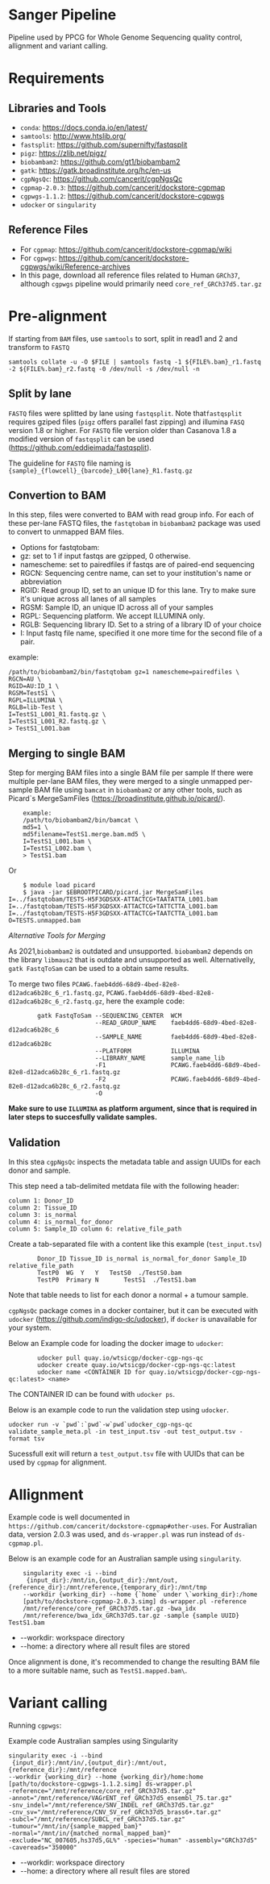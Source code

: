 # Sanger Pipeline

<!-- badges: start -->

<!-- badges: end -->

Pipeline used by PPCG for Whole Genome Sequencing quality control,
allignment and variant calling.

# Requirements

## Libraries and Tools

-   `conda`: <https://docs.conda.io/en/latest/>
-   `samtools`: <http://www.htslib.org/>
-   `fastsplit`: <https://github.com/supernifty/fastqsplit>
-   `pigz`: <https://zlib.net/pigz/>
-   `biobambam2`: <https://github.com/gt1/biobambam2>
-   `gatk`: <https://gatk.broadinstitute.org/hc/en-us>
-   `cgpNgsQc`: <https://github.com/cancerit/cgpNgsQc>
-   `cgpmap-2.0.3`: <https://github.com/cancerit/dockstore-cgpmap>
-   `cgpwgs-1.1.2`: <https://github.com/cancerit/dockstore-cgpwgs>
-   `udocker` or `singularity`

## Reference Files

-   For `cgpmap`: <https://github.com/cancerit/dockstore-cgpmap/wiki>
-   For `cgpwgs`:
    <https://github.com/cancerit/dockstore-cgpwgs/wiki/Reference-archives>
-   In this page, download all reference files related to Human
    `GRCh37`, although `cgpwgs` pipeline would primarily need
    `core_ref_GRCh37d5.tar.gz`

# Pre-alignment

If starting from `BAM` files, use `samtools` to sort, split in read1 and
2 and transform to `FASTQ`

    samtools collate -u -O $FILE | samtools fastq -1 ${FILE%.bam}_r1.fastq -2 ${FILE%.bam}_r2.fastq -0 /dev/null -s /dev/null -n

## Split by lane

`FASTQ` files were splitted by lane using `fastqsplit`. Note
that`fastqsplit` requires gziped files (`pigz` offers parallel fast
zipping) and illumina `FASQ` version 1.8 or higher. For `FASTQ` file
version older than Casanova 1.8 a modified version of `fastqsplit` can
be used (<https://github.com/eddieimada/fastqsplit>).

The guideline for `FASTQ` file naming is
`{sample}_{flowcell}_{barcode}_L00{lane}_R1.fastq.gz`

## Convertion to BAM

In this step, files were converted to BAM with read group info. For each
of these per-lane FASTQ files, the `fastqtobam` in `biobambam2` package
was used to convert to unmapped BAM files.

-   Options for fastqtobam:
-   gz: set to 1 if input fastqs are gzipped, 0 otherwise.
-   namescheme: set to pairedfiles if fastqs are of paired-end
    sequencing
-   RGCN: Sequencing centre name, can set to your institution's name or
    abbreviation
-   RGID: Read group ID, set to an unique ID for this lane. Try to make
    sure it's unique across all lanes of all samples
-   RGSM: Sample ID, an unique ID across all of your samples
-   RGPL: Sequencing platform. We accept ILLUMINA only.
-   RGLB: Sequencing library ID. Set to a string of a library ID of your
    choice
-   I: Input fastq file name, specified it one more time for the second
    file of a pair.

example:

    /path/to/biobambam2/bin/fastqtobam gz=1 namescheme=pairedfiles \
    RGCN=AU \
    RGID=AU:ID_1 \
    RGSM=TestS1 \
    RGPL=ILLUMINA \
    RGLB=lib-Test \
    I=TestS1_L001_R1.fastq.gz \
    I=TestS1_L001_R2.fastq.gz \
    > TestS1_L001.bam

## Merging to single BAM

Step for merging BAM files into a single BAM file per sample If there
were multiple per-lane BAM files, they were merged to a single unmapped
per-sample BAM file using `bamcat` in `biobambam2` or any other tools,
such as Picard\`s MergeSamFiles
(<https://broadinstitute.github.io/picard/>).
```
    example:
    /path/to/biobambam2/bin/bamcat \
    md5=1 \
    md5filename=TestS1.merge.bam.md5 \
    I=TestS1_L001.bam \
    I=TestS1_L002.bam \
    > TestS1.bam
```
Or
```
    $ module load picard
    $ java -jar $EBROOTPICARD/picard.jar MergeSamFiles I=../fastqtobam/TESTS-H5F3GDSXX-ATTACTCG+TAATATTA_L001.bam I=../fastqtobam/TESTS-H5F3GDSXX-ATTACTCG+TATTCTTA_L001.bam I=../fastqtobam/TESTS-H5F3GDSXX-ATTACTCG+TAATCTTA_L001.bam O=TESTS.unmapped.bam
```

_*Alternative Tools for Merging*_

As 2021,`biobambam2` is outdated and unsupported. `biobambam2` depends
on the library `libmaus2` that is outdate and unsupported as well.
Alternativelly, `gatk FastqToSam` can be used to a obtain same results.

To merge two files
`PCAWG.faeb4dd6-68d9-4bed-82e8-d12adca6b28c_6_r1.fastq.gz`,
`PCAWG.faeb4dd6-68d9-4bed-82e8-d12adca6b28c_6_r2.fastq.gz`, here the
example code:
```
        gatk FastqToSam --SEQUENCING_CENTER  WCM
                        --READ_GROUP_NAME    faeb4dd6-68d9-4bed-82e8-d12adca6b28c_6
                        --SAMPLE_NAME        faeb4dd6-68d9-4bed-82e8-d12adca6b28c
                        --PLATFORM           ILLUMINA
                        --LIBRARY_NAME       sample_name_lib
                        -F1                  PCAWG.faeb4dd6-68d9-4bed-82e8-d12adca6b28c_6_r1.fastq.gz
                        -F2                  PCAWG.faeb4dd6-68d9-4bed-82e8-d12adca6b28c_6_r2.fastq.gz
                        -O
```
**Make sure to use `ILLUMINA` as platform argument, since that is required in later steps to succesfully validate samples.**

## Validation

In this stea `cgpNgsQc` inspects the metadata table and assign UUIDs for each donor and sample.

This step need a tab-delimited metdata file with the following header:
```
column 1: Donor_ID 
column 2: Tissue_ID 
column 3: is_normal 
column 4: is_normal_for_donor 
column 5: Sample_ID column 6: relative_file_path
```
Create a tab-separated file with a content like this example
(`test_input.tsv`)
```
        Donor_ID Tissue_ID is_normal is_normal_for_donor Sample_ID relative_file_path
        TestP0  WG  Y   Y   TestS0  ./TestS0.bam
        TestP0  Primary N       TestS1  ./TestS1.bam
```

Note that table needs to list for each donor a normal + a  tumour sample.


`cgpNgsQc` package comes in a docker container, but it can be executed with
`udocker` (<https://github.com/indigo-dc/udocker>), if `docker` is unavailable for your system.

Below an Example code for loading the docker image to `udocker`:
```
        udocker pull quay.io/wtsicgp/docker-cgp-ngs-qc
        udocker create quay.io/wtsicgp/docker-cgp-ngs-qc:latest
        udocker name <CONTAINER ID for quay.io/wtsicgp/docker-cgp-ngs-qc:latest> <name>
```

The CONTAINER ID can be found with `udocker ps`.

Below is an example code to run the validation step using `udocker`.

`` udocker run -v `pwd`:`pwd`-w`pwd`udocker_cgp-ngs-qc validate_sample_meta.pl -in test_input.tsv -out test_output.tsv -format tsv ``

Sucessfull exit will return a `test_output.tsv` file with UUIDs that can be used by `cgpmap` for alignment.

# Allignment

Example code is well documented in
`https://github.com/cancerit/dockstore-cgpmap#other-uses`. For
Australian data,  version 2.0.3 was used, and `ds-wrapper.pl` was run
instead of `ds-cgpmap.pl`.

Below is an example code for an Australian sample using `singularity`.

```
    singularity exec -i --bind
     {input_dir}:/mnt/in,{output_dir}:/mnt/out,{reference_dir}:/mnt/reference,{temporary_dir}:/mnt/tmp
    --workdir {working_dir} --home {`home` under \`working_dir}:/home
    [path/to/dockstore-cgpmap-2.0.3.simg] ds-wrapper.pl -reference
    /mnt/reference/core_ref_GRCh37d5.tar.gz -bwa_idx
    /mnt/reference/bwa_idx_GRCh37d5.tar.gz -sample {sample UUID} TestS1.bam
```
-   --workdir: workspace directory
-   --home: a directory where all result files are stored

Once alignment is done, it's recommended to change the resulting BAM
file to a more suitable name, such as `TestS1.mapped.bam\`.

# Variant calling

Running `cgpwgs`: 

Example code Australian samples using Singularity

    singularity exec -i --bind
     {input_dir}:/mnt/in/,{output_dir}:/mnt/out,{reference_dir}:/mnt/reference
    --workdir {working_dir} --home {working_dir}/home:home
    [path/to/dockstore-cgpwgs-1.1.2.simg] ds-wrapper.pl
    -reference="/mnt/reference/core_ref_GRCh37d5.tar.gz"
    -annot="/mnt/reference/VAGrENT_ref_GRCh37d5_ensembl_75.tar.gz"
    -snv_indel="/mnt/reference/SNV_INDEL_ref_GRCh37d5.tar.gz"
    -cnv_sv="/mnt/reference/CNV_SV_ref_GRCh37d5_brass6+.tar.gz"
    -subcl="/mnt/reference/SUBCL_ref_GRCh37d5.tar.gz"
    -tumour="/mnt/in/{sample_mapped_bam}"
    -normal="/mnt/in/{matched_normal_mapped_bam}"
    -exclude="NC_007605,hs37d5,GL%" -species="human" -assembly="GRCh37d5"
    -cavereads="350000"

-   --workdir: workspace directory
-   --home: a directory where all result files are stored
